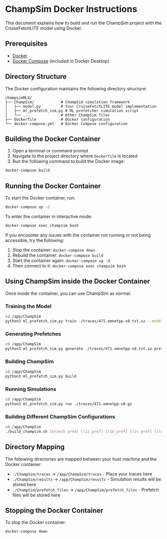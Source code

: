 # ChampSim Docker Instructions

This document explains how to build and run the ChampSim project with the CruiseFetchLITE model using Docker.

## Prerequisites

- [Docker](https://www.docker.com/products/docker-desktop/)
- [Docker Compose](https://docs.docker.com/compose/install/) (included in Docker Desktop)

## Directory Structure

The Docker configuration maintains the following directory structure:

```
champsimML4/
├── ChampSim/            # ChampSim simulation framework
│   ├── model.py         # Your CruiseFetchLITE model implementation
│   ├── ml_prefetch_sim.py # ML prefetcher simulation script
│   └── ...              # Other ChampSim files
├── Dockerfile           # Docker configuration
└── docker-compose.yml   # Docker Compose configuration
```

## Building the Docker Container

1. Open a terminal or command prompt
2. Navigate to the project directory where `Dockerfile` is located
3. Run the following command to build the Docker image:

```bash
docker-compose build
```

## Running the Docker Container

To start the Docker container, run:

```bash
docker-compose up -d
```

To enter the container in interactive mode:

```bash
docker-compose exec champsim bash
```

If you encounter any issues with the container not running or not being accessible, try the following:

1. Stop the container: `docker-compose down`
2. Rebuild the container: `docker-compose build`
3. Start the container again: `docker-compose up -d`
4. Then connect to it: `docker-compose exec champsim bash`

## Using ChampSim inside the Docker Container

Once inside the container, you can use ChampSim as normal:

### Training the Model

```bash
cd /app/ChampSim
python3 ml_prefetch_sim.py train ./traces/471.omnetpp-s0.txt.xz --model ./models/model_471.h5
```


### Generating Prefetches

```bash
cd /app/ChampSim
python3 ml_prefetch_sim.py generate ./traces/471.omnetpp-s0.txt.xz prefetches_471.txt --model ./models/model_471.h5
```

### Building ChampSim

```bash
cd /app/ChampSim
python3 ml_prefetch_sim.py build
```

### Running Simulations

```bash
cd /app/ChampSim
python3 ml_prefetch_sim.py run ./traces/471.omnetpp-s0.gz
```

### Building Different ChampSim Configurations

```bash
cd /app/ChampSim
./build_champsim.sh [branch_pred] [l1i_pref] [l1d_pref] [l2c_pref] [llc_pref] [llc_repl] [num_core]
```

## Directory Mapping

The following directories are mapped between your host machine and the Docker container:

- `./ChampSim/traces` → `/app/ChampSim/traces` - Place your traces here
- `./ChampSim/results` → `/app/ChampSim/results` - Simulation results will be stored here
- `./ChampSim/prefetch_files` → `/app/ChampSim/prefetch_files` - Prefetch files will be stored here

## Stopping the Docker Container

To stop the Docker container:

```bash
docker-compose down
